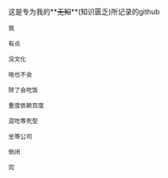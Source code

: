 这是专为我的**~~无知~~**(知识匮乏)所记录的github

`我`

`有点`

`没文化`

`啥也不会`

`除了会吃饭`

`重度依赖百度`

`混吃等死型`

`坐等公司`

`倒闭`

`完`


